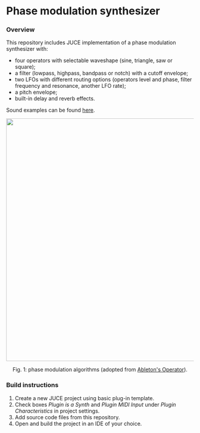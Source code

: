 # Phase modulation synthesizer

### Overview ###

This repository includes JUCE implementation of a phase modulation synthesizer with:
- four operators with selectable waveshape (sine, triangle, saw or square);
- a filter (lowpass, highpass, bandpass or notch) with a cutoff envelope;
- two LFOs with different routing options (operators level and phase, filter frequency and resonance, another LFO rate);
- a pitch envelope;
- built-in delay and reverb effects.

Sound examples can be found [here](https://soundcloud.com/ferrumovich/sets/pmsynth-examples/s-wcMFYgNs2w5?si=1edc54cc61d64f0cb2fc7199b601eeed&utm_source=clipboard&utm_medium=text&utm_campaign=social_sharing).

<p align="center">
<img src="https://user-images.githubusercontent.com/53834063/217703986-74b3b422-ad81-4318-a732-4486f84b2894.png" width="650">
</p>
<p align="center">
Fig. 1: phase modulation algorithms (adopted from <a href="https://www.ableton.com/en/manual/live-instrument-reference/#26-6-operator">Ableton's Operator</a>).
</p>

### Build instructions ###

1. Create a new JUCE project using basic plug-in template.
2. Check boxes *Plugin is a Synth* and *Plugin MIDI Input* under *Plugin Characteristics* in project settings.
3. Add source code files from this repository.
4. Open and build the project in an IDE of your choice.
